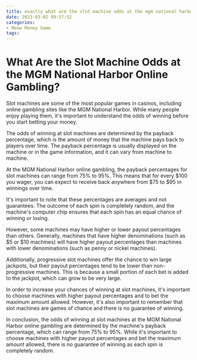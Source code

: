 ```yaml
---
title: exactly what are the slot machine odds at the mgm national harbor online gambling
date: 2023-03-02 09:57:52
categories:
- Meow Money Game
tags:
---
```

# What Are the Slot Machine Odds at the MGM National Harbor Online Gambling?

Slot machines are some of the most popular games in casinos, including online gambling sites like the MGM National Harbor. While many people enjoy playing them, it's important to understand the odds of winning before you start betting your money. 

The odds of winning at slot machines are determined by the payback percentage, which is the amount of money that the machine pays back to players over time. The payback percentage is usually displayed on the machine or in the game information, and it can vary from machine to machine.

At the MGM National Harbor online gambling, the payback percentages for slot machines can range from 75% to 95%. This means that for every $100 you wager, you can expect to receive back anywhere from $75 to $95 in winnings over time.

It's important to note that these percentages are averages and not guarantees. The outcome of each spin is completely random, and the machine's computer chip ensures that each spin has an equal chance of winning or losing. 

However, some machines may have higher or lower payout percentages than others. Generally, machines that have higher denominations (such as $5 or $10 machines) will have higher payout percentages than machines with lower denominations (such as penny or nickel machines). 

Additionally, progressive slot machines offer the chance to win large jackpots, but their payout percentages tend to be lower than non-progressive machines. This is because a small portion of each bet is added to the jackpot, which can grow to be very large. 

In order to increase your chances of winning at slot machines, it's important to choose machines with higher payout percentages and to bet the maximum amount allowed. However, it's also important to remember that slot machines are games of chance and there is no guarantee of winning. 

In conclusion, the odds of winning at slot machines at the MGM National Harbor online gambling are determined by the machine's payback percentage, which can range from 75% to 95%. While it's important to choose machines with higher payout percentages and bet the maximum amount allowed, there is no guarantee of winning as each spin is completely random.